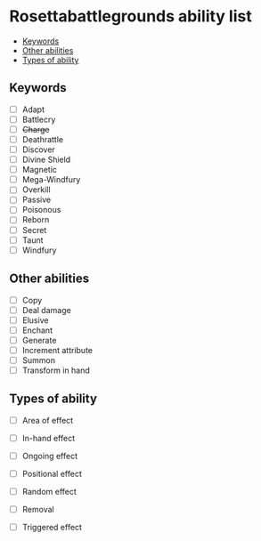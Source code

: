 # Rosettabattlegrounds ability list

- [Keywords](#keywords)
- [Other abilities](#other-abilities)
- [Types of ability](#types-of-ability)

## Keywords

* [ ] Adapt 
* [ ] Battlecry
* [ ] ~~Charge~~
* [ ] Deathrattle
* [ ] Discover
* [ ] Divine Shield
* [ ] Magnetic
* [ ] Mega-Windfury
* [ ] Overkill
* [ ] Passive
* [ ] Poisonous
* [ ] Reborn
* [ ] Secret
* [ ] Taunt
* [ ] Windfury

## Other abilities

* [ ] Copy
* [ ] Deal damage
* [ ] Elusive
* [ ] Enchant
* [ ] Generate
* [ ] Increment attribute
* [ ] Summon
* [ ] Transform in hand

## Types of ability

* [ ] Area of effect
* [ ] In-hand effect
* [ ] Ongoing effect
* [ ] Positional effect
* [ ] Random effect
* [ ] Removal
* [ ] Triggered effect

